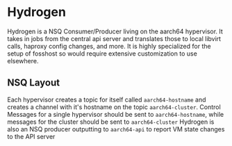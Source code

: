 # Hydrogen
Hydrogen is a NSQ Consumer/Producer living on the aarch64 hypervisor. It takes in jobs from the central api server and translates those to local libvirt calls, haproxy config changes, and more.
It is highly specialized for the setup of fosshost so would require extensive customization to use elsewhere. 

## NSQ Layout
Each hypervisor creates a topic for itself called `aarch64-hostname` and creates a channel with it's hostname on the topic `aarch64-cluster`. Control Messages for a single hypervisor should be sent to `aarch64-hostname`, while messages for the cluster should be sent to `aarch64-cluster`
Hydrogen is also an NSQ producer outputting to `aarch64-api` to report VM state changes to the API server
